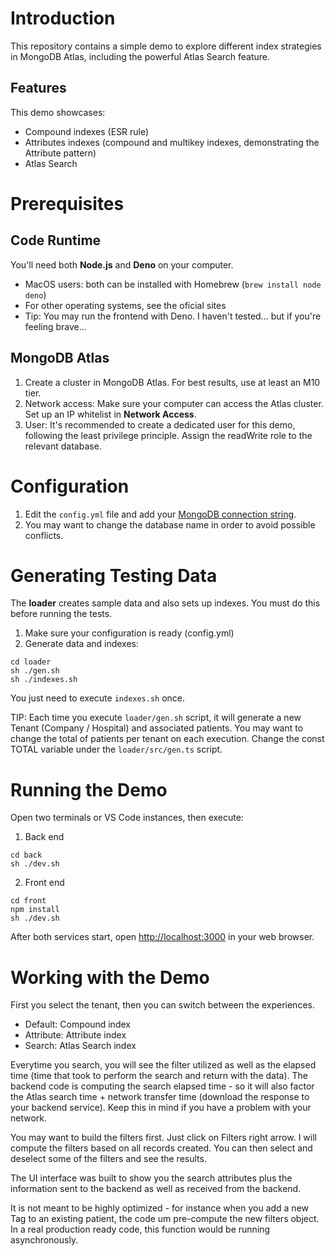 # Introduction

This repository contains a simple demo to explore different index strategies in MongoDB Atlas, including the powerful Atlas Search feature.

## Features

This demo showcases:
- Compound indexes (ESR rule)
- Attributes indexes (compound and multikey indexes, demonstrating the Attribute pattern)
- Atlas Search

# Prerequisites

## Code Runtime

You'll need both **Node.js** and **Deno** on your computer.

- MacOS users: both can be installed with Homebrew (`brew install node deno`)
- For other operating systems, see the oficial sites
- Tip: You may run the frontend with Deno. I haven't tested... but if you're feeling brave...

## MongoDB Atlas

1. Create a cluster in MongoDB Atlas. For best results, use at least an M10 tier.
2. Network access: Make sure your computer can access the Atlas cluster. Set up an IP whitelist in **Network Access**.
3. User: It's recommended to create a dedicated user for this demo, following the least privilege principle. Assign the readWrite role to the relevant database.

# Configuration

1. Edit the `config.yml` file and add your [MongoDB connection string](https://www.mongodb.com/docs/manual/reference/connection-string/). 
2. You may want to change the database name in order to avoid possible conflicts. 

# Generating Testing Data 

The **loader** creates sample data and also sets up indexes. You must do this before running the tests.
1. Make sure your configuration is ready (config.yml)
2. Generate data and indexes:
```shell
cd loader
sh ./gen.sh
sh ./indexes.sh
```

You just need to execute `indexes.sh` once.

TIP: Each time you execute `loader/gen.sh` script, it will generate a new Tenant (Company / Hospital) and associated patients. You may want to change the total of patients per tenant on each execution. Change the const TOTAL variable under the `loader/src/gen.ts` script.

# Running the Demo

Open two terminals or VS Code instances, then execute:

1. Back end
```shell
cd back
sh ./dev.sh
```

2. Front end
```shell
cd front
npm install
sh ./dev.sh
```

After both services start, open [http://localhost:3000](http://localhost:3000) in your web browser.

# Working with the Demo

First you select the tenant, then you can switch between the experiences. 

- Default: Compound index
- Attribute: Attribute index
- Search: Atlas Search index

Everytime you search, you will see the filter utilized as well as the elapsed time (time that took to perform the search and return with the data). The backend code is computing the search elapsed time - so it will also factor the Atlas search time + network transfer time (download the response to your backend service). Keep this in mind if you have a problem with your network.

You may want to build the filters first. Just click on Filters right arrow. I will compute the filters based on all records created.
You can then select and deselect some of the filters and see the results.

The UI interface was built to show you the search attributes plus the information sent to the backend as well as received from the backend.

It is not meant to be highly optimized - for instance when you add a new Tag to an existing patient, the code um pre-compute the new filters object. In a real production ready code, this function would be running asynchronously.